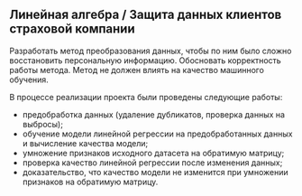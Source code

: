 ## Линейная алгебра / Защита данных клиентов страховой компании
Разработать метод преобразования данных, чтобы по ним было сложно восстановить персональную информацию. Обосновать корректность работы метода. Метод не должен влиять на качество машинного обучения.

В процессе реализации проекта были проведены следующие работы:
- предобработка данных (удаление дубликатов, проверка данных на выбросы);
- обучение модели линейной регрессии на предобработанных данных и вычисление качества модели;
- умножение признаков исходного датасета на обратимую матрицу;
- проверка качество линейной регрессии после изменения данных;
- доказательство, что качество модели не изменится при умножении признаков на обратимую матрицу.
